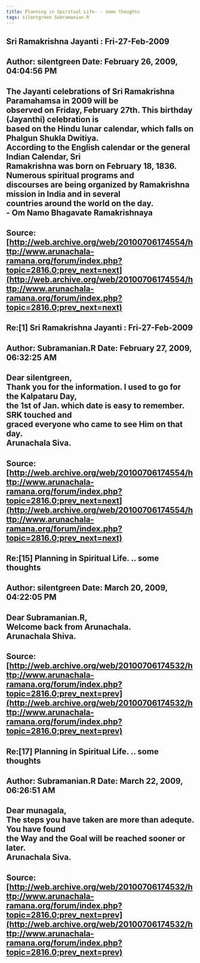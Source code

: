 ```yaml
--- 
title: Planning in Spiritual Life- - some thoughts   
tags: silentgreen Subramanian.R  
---  
```

## Sri Ramakrishna Jayanti : Fri-27-Feb-2009  
Author: silentgreen         Date: February 26, 2009, 04:04:56 PM  
---  
The Jayanti celebrations of Sri Ramakrishna Paramahamsa in 2009 will be  
observed on Friday, February 27th. This birthday (Jayanthi) celebration is  
based on the Hindu lunar calendar, which falls on Phalgun Shukla Dwitiya.  
According to the English calendar or the general Indian Calendar, Sri  
Ramakrishna was born on February 18, 1836. Numerous spiritual programs and  
discourses are being organized by Ramakrishna mission in India and in several  
countries around the world on the day.   
\- Om Namo Bhagavate Ramakrishnaya
 ---  
Source:[http://web.archive.org/web/20100706174554/http://www.arunachala-ramana.org/forum/index.php?topic=2816.0;prev_next=next](http://web.archive.org/web/20100706174554/http://www.arunachala-ramana.org/forum/index.php?topic=2816.0;prev_next=next)   
---  

## Re:[1] Sri Ramakrishna Jayanti : Fri-27-Feb-2009  
Author: Subramanian.R       Date: February 27, 2009, 06:32:25 AM  
---  
Dear silentgreen,   
Thank you for the information. I used to go for the Kalpataru Day,   
the 1st of Jan. which date is easy to remember. SRK touched and   
graced everyone who came to see Him on that day.   
Arunachala Siva.
 ---  
Source:[http://web.archive.org/web/20100706174554/http://www.arunachala-ramana.org/forum/index.php?topic=2816.0;prev_next=next](http://web.archive.org/web/20100706174554/http://www.arunachala-ramana.org/forum/index.php?topic=2816.0;prev_next=next)   
---  

## Re:[15] Planning in Spiritual Life. .. some thoughts  
Author: silentgreen         Date: March 20, 2009, 04:22:05 PM  
---  
Dear Subramanian.R,   
Welcome back from Arunachala.   
Arunachala Shiva.
 ---  
Source:[http://web.archive.org/web/20100706174532/http://www.arunachala-ramana.org/forum/index.php?topic=2816.0;prev_next=prev](http://web.archive.org/web/20100706174532/http://www.arunachala-ramana.org/forum/index.php?topic=2816.0;prev_next=prev)   
---  

## Re:[17] Planning in Spiritual Life. .. some thoughts  
Author: Subramanian.R       Date: March 22, 2009, 06:26:51 AM  
---  
Dear munagala,   
The steps you have taken are more than adequte. You have found   
the Way and the Goal will be reached sooner or later.   
Arunachala Siva.
 ---  
Source:[http://web.archive.org/web/20100706174532/http://www.arunachala-ramana.org/forum/index.php?topic=2816.0;prev_next=prev](http://web.archive.org/web/20100706174532/http://www.arunachala-ramana.org/forum/index.php?topic=2816.0;prev_next=prev)   
---  

